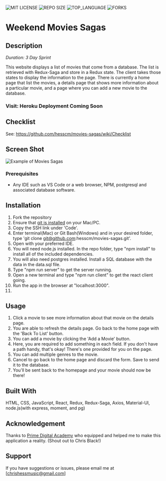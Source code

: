 ![MIT LICENSE](https://img.shields.io/github/license/scottbromander/the_marketplace.svg?style=flat-square)
![REPO SIZE](https://img.shields.io/github/repo-size/scottbromander/the_marketplace.svg?style=flat-square)
![TOP_LANGUAGE](https://img.shields.io/github/languages/top/scottbromander/the_marketplace.svg?style=flat-square)
![FORKS](https://img.shields.io/github/forks/scottbromander/the_marketplace.svg?style=social)

# Weekend Movies Sagas

## Description

_Duration: 3 Day Sprint_

This website displays a list of movies that come from a database. The list is retrieved with Redux-Saga and store in a Redux state. The client takes those states to display the information to the page. There is currently a home page that list the movies, a details page that shows more information about a particular movie, and a page where you can add a new movie to the database.

### Visit: Heroku Deployment Coming Soon

## Checklist
See: https://github.com/hesscm/movies-sagas/wiki/Checklist

## Screen Shot

![Example of Movies Sagas](moviessaga.PNG "Movies Sagas")

### Prerequisites

- Any IDE such as VS Code or a web browser, NPM, postgresql and associated database software.

## Installation
1. Fork the repository
2. Ensure that [git is installed](https://git-scm.com/downloads) on your Mac/PC.
2. Copy the SSH link under 'Code'.
3. Enter terminal(Mac) or Git Bash(Windows) and in your desired folder, type 'git clone git@github.com:hesscm/movies-sagas.git'.
4. Open with your preferred IDE.
5. You will need node.js installed. In the repo folder, type "npm install" to install all of the included dependencies.
6. You will also need postgres installed. Install a SQL database with the data in the data.sql file.
7. Type "npm run server" to get the server running.
8. Open a new terminal and type "npm run client" to get the react client going.
9. Run the app in the browser at "localhost:3000".
10. 

## Usage

1. Click a movie to see more information about that movie on the details page.
2. You are able to refresh the details page. Go back to the home page with the 'Back To List' button.
3. You can add a movie by clicking the 'Add a Movie' button.
4. Here, you are required to add something in each field. If you don't have a path handy, that's okay! There's one provided for you on the page.
5. You can add multiple genres to the movie. 
6. Cancel to go back to the home page and discard the form. Save to send it to the database.
7. You'll be sent back to the homepage and your movie should now be there!

## Built With

HTML, CSS, JavaScript, React, Redux, Redux-Saga, Axios, Material-UI, node.js(with express, moment, and pg)

## Acknowledgement
Thanks to [Prime Digital Academy](www.primeacademy.io) who equipped and helped me to make this application a reality. (Shout out to Chris Black!)

## Support
If you have suggestions or issues, please email me at [chrishessmusic@gmail.com]
